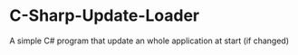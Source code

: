 C-Sharp-Update-Loader
=====================

A simple C# program that update an whole application at start (if changed)
